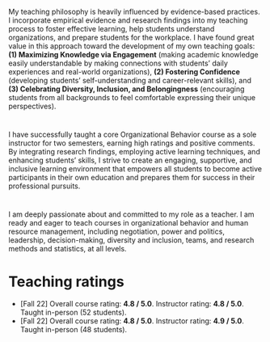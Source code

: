 My teaching philosophy is heavily influenced by evidence-based practices. I incorporate empirical evidence and research findings into my teaching process to foster effective learning, help students understand organizations, and prepare students for the workplace. I have found great value in this approach toward the development of my own teaching goals: **(1) Maximizing Knowledge via Engagement** (making academic knowledge easily understandable by making connections with students’ daily experiences and real-world organizations), **(2) Fostering Confidence** (developing students’ self-understanding and career-relevant skills), and **(3) Celebrating Diversity, Inclusion, and Belongingness** (encouraging students from all backgrounds to feel comfortable expressing their unique perspectives).

# 
I have successfully taught a core Organizational Behavior course as a sole instructor for two semesters, earning high ratings and positive comments. By integrating research findings, employing active learning techniques, and enhancing students’ skills, I strive to create an engaging, supportive, and inclusive learning environment that empowers all students to become active participants in their own education and prepares them for success in their professional pursuits.

# 
I am deeply passionate about and committed to my role as a teacher. I am ready and eager to teach courses in organizational behavior and human resource management, including negotiation, power and politics, leadership, decision-making, diversity and inclusion, teams, and research methods and statistics, at all levels.

# Teaching ratings
  -	[Fall 22] Overall course rating: **4.8 / 5.0**. Instructor rating: **4.8 / 5.0**.
  Taught in-person (52 students).
  -	[Fall 22] Overall course rating: **4.8 / 5.0**. Instructor rating: **4.9 / 5.0**.
  Taught in-person (48 students).


